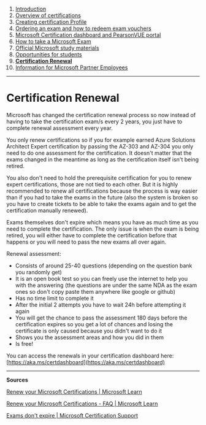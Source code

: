 1. [Introduction](1.%20Introduction.md)
2. [Overview of certifications](2.%20Overview%20of%20certifications.md)
3. [Creating certification Profile](3.%20Creating%20a%20certification%20profile.md)
4. [Ordering an exam and how to redeem exam vouchers](4.%20Ordering%20an%20exam%20and%20how%20to%20redeem%20exam%20vouchers.md)
5. [Microsoft Certification dashboard and PearsonVUE portal](5.%20Microsoft%20certification%20dashboard%20and%20PearsonVUE%20portal.md)
6. [How to take a Microsoft Exam](%20%20%20%20%20%20How%20to%20take%20Microsoft%20Exams.md)
7. [Official Microsoft study materials](7.%20Official%20Microsoft%20study%20materials.md)
8. [Opportunities for students](9.%20Opportunities%20for%20students.md)
9. [**Certification Renewal**](X.%20Certification%20renewal.md)
10. [Information for Microsoft Partner Employees](XI.%20Information%20for%20Microsoft%20Partner%20Employees.md)

---

# Certification Renewal

Microsoft has changed the certification renewal process so now instead of having to take the certification exam/s every 2 years, you just have to complete renewal assessment every year.

You only renew certifications so if you for example earned Azure Solutions Architect Expert certification by passing the AZ-303 and AZ-304 you only need to do one assessment for the certification. It doesn't matter that the exams changed in the meantime as long as the certification itself isn't being retired.

You also don't need to hold the prerequisite certification for you to renew expert certifications, those are not tied to each other. But it is highly recommended to renew all certifications because the process is way easier than if you had to take the exams in the future (also the system is broken so you have to create tickets to be able to take the exams again and to get the certification manually renewed).

Exams themselves don't expire which means you have as much time as you need to complete the certification. The only issue is when the exam is being retired, you will either have to complete the certification before that happens or you will need to pass the new exams all over again. 

Renewal assessment:

* Consists of around 25-40 questions (depending on the question bank you randomly get)
* It is an open book test so you can freely use the internet to help you with the answering (the questions are under the same NDA as the exam ones so don't copy paste them anywhere like google or github)
* Has no time limit to complete it
* After the initial 2 attempts you have to wait 24h before attempting it again
* You will get the chance to pass the assessment 180 days before the certification expires so you get a lot of chances and losing the certificate is only caused because you didn't want to do it
* Shows you the assessment areas and how you did in them
* Is free!

You can access the renewals in your certification dashboard here: [https://aka.ms/certdashboard](https://aka.ms/certdashboard)

---

**Sources**

[Renew your Microsoft Certifications | Microsoft Learn](https://learn.microsoft.com/en-us/certifications/renew-your-microsoft-certification)

[Renew your Microsoft Certifications - FAQ | Microsoft Learn](https://learn.microsoft.com/en-us/certifications/renew-your-microsoft-certification-faq)

[Exams don't expire | Microsoft Certification Support](https://trainingsupport.microsoft.com/en-us/mcp/forum/all/is-there-any-time-limit-to-complete-the/4e885c43-bcde-44ce-a685-f4c3adf9f4dc)

